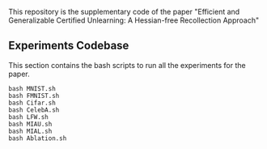 This repository is the supplementary code of the paper "Efficient and Generalizable Certified Unlearning: A Hessian-free Recollection Approach"

## Experiments Codebase
This section contains the bash scripts to run all the experiments for the paper.

    bash MNIST.sh
    bash FMNIST.sh
    bash Cifar.sh
    bash CelebA.sh
    bash LFW.sh
    bash MIAU.sh
    bash MIAL.sh
    bash Ablation.sh
